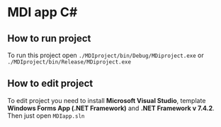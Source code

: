 # MDI app C#
## How to run project ##

To run this project open `./MDIproject/bin/Debug/MDiproject.exe` or `./MDIproject/bin/Release/MDiproject.exe`

## How to edit project ## 

To edit project you need to install **Microsoft Visual Studio**, template **Windows Forms App (.NET Framework)** 
and **.NET Framework v 7.4.2**. Then just open `MDIapp.sln`

